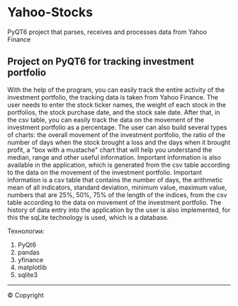 # Yahoo-Stocks
PyQT6 project that parses, receives and processes data from Yahoo Finance

## Project on PyQT6 for tracking investment portfolio

With the help of the program, you can easily track the entire activity of the investment portfolio, the tracking data is taken from Yahoo Finance. The user needs to enter the stock ticker names, the weight of each stock in the portfolios, the stock purchase date, and the stock sale date. After that, in the csv table, you can easily track the data on the movement of the investment portfolio as a percentage. The user can also build several types of charts: the overall movement of the investment portfolio, the ratio of the number of days when the stock brought a loss and the days when it brought profit, a "box with a mustache" chart that will help you understand the median, range and other useful information. Important information is also available in the application, which is generated from the csv table according to the data on the movement of the investment portfolio. Important information is a csv table that contains the number of days, the arithmetic mean of all indicators, standard deviation, minimum value, maximum value, numbers that are 25%, 50%, 75% of the length of the indices, from the csv table according to the data on movement of the investment portfolio. The history of data entry into the application by the user is also implemented, for this the sqLite technology is used, which is a database.


Технологии:

1. PyQt6
2. pandas
3. yfinance
4. matplotlib
5. sqlite3

-----------------------------------------------------------------------------------------
© Copyright
